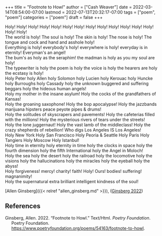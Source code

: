 +++
title = "Footnote to Howl"
author = ["Cash Weaver"]
date = 2022-03-14T08:54:00-07:00
lastmod = 2022-07-13T20:32:17-07:00
tags = ["poem", "poem"]
categories = ["poem"]
draft = false
+++

<p class="verse">

Holy! Holy! Holy! Holy! Holy! Holy! Holy! Holy! Holy! Holy! Holy! Holy! Holy! Holy! Holy!<br />
The world is holy! The soul is holy! The skin is holy! The nose is holy! The tongue and cock and hand and asshole holy!<br />
Everything is holy! everybody's holy! everywhere is holy! everyday is in eternity! Everyman's an angel!<br />
The bum's as holy as the seraphim! the madman is holy as you my soul are holy!<br />
The typewriter is holy the poem is holy the voice is holy the hearers are holy the ecstasy is holy!<br />
Holy Peter holy Allen holy Solomon holy Lucien holy Kerouac holy Huncke holy Burroughs holy Cassady holy the unknown buggered and suffering beggars holy the hideous human angels!<br />
Holy my mother in the insane asylum! Holy the cocks of the grandfathers of Kansas!<br />
Holy the groaning saxophone! Holy the bop apocalypse! Holy the jazzbands marijuana hipsters peace peyote pipes &amp; drums!<br />
Holy the solitudes of skyscrapers and pavements! Holy the cafeterias filled with the millions! Holy the mysterious rivers of tears under the streets!<br />
Holy the lone juggernaut! Holy the vast lamb of the middleclass! Holy the crazy shepherds of rebellion! Who digs Los Angeles IS Los Angeles!<br />
Holy New York Holy San Francisco Holy Peoria &amp; Seattle Holy Paris Holy Tangiers Holy Moscow Holy Istanbul!<br />
Holy time in eternity holy eternity in time holy the clocks in space holy the fourth dimension holy the fifth International holy the Angel in Moloch!<br />
Holy the sea holy the desert holy the railroad holy the locomotive holy the visions holy the hallucinations holy the miracles holy the eyeball holy the abyss!<br />
Holy forgiveness! mercy! charity! faith! Holy! Ours! bodies! suffering! magnanimity!<br />
Holy the supernatural extra brilliant intelligent kindness of the soul!<br />

</p>

[Allen Ginsberg]({{< relref "allen_ginsberg.md" >}}), (<a href="#citeproc_bib_item_1">Ginsberg 2022</a>)

## References

<style>.csl-entry{text-indent: -1.5em; margin-left: 1.5em;}</style><div class="csl-bib-body">
  <div class="csl-entry"><a id="citeproc_bib_item_1"></a>Ginsberg, Allen. 2022. “Footnote to Howl.” Text/Html. <i>Poetry Foundation</i>. Poetry Foundation. <a href="https://www.poetryfoundation.org/poems/54163/footnote-to-howl">https://www.poetryfoundation.org/poems/54163/footnote-to-howl</a>.</div>
</div>
